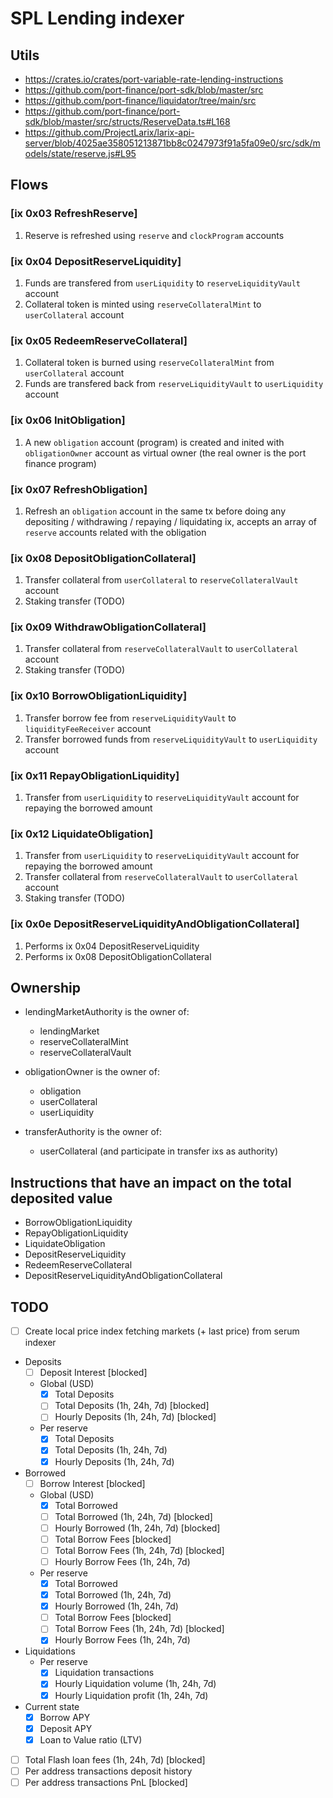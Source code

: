 # SPL Lending indexer

## Utils

- https://crates.io/crates/port-variable-rate-lending-instructions
- https://github.com/port-finance/port-sdk/blob/master/src
- https://github.com/port-finance/liquidator/tree/main/src
- https://github.com/port-finance/port-sdk/blob/master/src/structs/ReserveData.ts#L168
- https://github.com/ProjectLarix/larix-api-server/blob/4025ae358051213871bb8c0247973f91a5fa09e0/src/sdk/models/state/reserve.js#L95

## Flows

### [ix 0x03 RefreshReserve]

1. Reserve is refreshed using `reserve` and `clockProgram` accounts

### [ix 0x04 DepositReserveLiquidity]

1. Funds are transfered from `userLiquidity` to `reserveLiquidityVault` account
2. Collateral token is minted using `reserveCollateralMint` to `userCollateral` account

### [ix 0x05 RedeemReserveCollateral]

1. Collateral token is burned using `reserveCollateralMint` from `userCollateral` account
2. Funds are transfered back from `reserveLiquidityVault` to `userLiquidity` account

### [ix 0x06 InitObligation]

1. A new `obligation` account (program) is created and inited with `obligationOwner` account as virtual owner (the real owner is the port finance program)

### [ix 0x07 RefreshObligation]

1. Refresh an `obligation` account in the same tx before doing any depositing / withdrawing / repaying / liquidating ix, accepts an array of `reserve` accounts related with the obligation

### [ix 0x08 DepositObligationCollateral]

1. Transfer collateral from `userCollateral` to `reserveCollateralVault` account
2. Staking transfer (TODO)

### [ix 0x09 WithdrawObligationCollateral]

1. Transfer collateral from `reserveCollateralVault` to `userCollateral` account
2. Staking transfer (TODO)

### [ix 0x10 BorrowObligationLiquidity]

1. Transfer borrow fee from `reserveLiquidityVault` to `liquidityFeeReceiver` account
2. Transfer borrowed funds from `reserveLiquidityVault` to `userLiquidity` account

### [ix 0x11 RepayObligationLiquidity]

1. Transfer from `userLiquidity` to `reserveLiquidityVault` account for repaying the borrowed amount 

### [ix 0x12 LiquidateObligation]

1. Transfer from `userLiquidity` to `reserveLiquidityVault` account for repaying the borrowed amount
2. Transfer collateral from `reserveCollateralVault` to `userCollateral` account
3. Staking transfer (TODO)

### [ix 0x0e DepositReserveLiquidityAndObligationCollateral]

1. Performs ix 0x04 DepositReserveLiquidity
2. Performs ix 0x08 DepositObligationCollateral

## Ownership

- lendingMarketAuthority is the owner of:
  - lendingMarket
  - reserveCollateralMint
  - reserveCollateralVault

- obligationOwner is the owner of:
  - obligation
  - userCollateral
  - userLiquidity

- transferAuthority is the owner of:
  - userCollateral (and participate in transfer ixs as authority)

## Instructions that have an impact on the total deposited value

- BorrowObligationLiquidity
- RepayObligationLiquidity
- LiquidateObligation
- DepositReserveLiquidity
- RedeemReserveCollateral
- DepositReserveLiquidityAndObligationCollateral

## TODO

- [ ] Create local price index fetching markets (+ last price) from serum indexer

- Deposits
  - [ ] Deposit Interest [blocked]
  - Global (USD)
    - [x] Total Deposits
    - [ ] Total Deposits (1h, 24h, 7d) [blocked]
    - [ ] Hourly Deposits (1h, 24h, 7d) [blocked]
  - Per reserve
    - [x] Total Deposits
    - [x] Total Deposits (1h, 24h, 7d)
    - [x] Hourly Deposits (1h, 24h, 7d)

- Borrowed
  - [ ] Borrow Interest [blocked]
  - Global (USD)
    - [x] Total Borrowed
    - [ ] Total Borrowed (1h, 24h, 7d) [blocked]
    - [ ] Hourly Borrowed (1h, 24h, 7d) [blocked]
    - [ ] Total Borrow Fees [blocked]
    - [ ] Total Borrow Fees (1h, 24h, 7d) [blocked]
    - [ ] Hourly Borrow Fees (1h, 24h, 7d)
  - Per reserve
    - [x] Total Borrowed
    - [x] Total Borrowed (1h, 24h, 7d)
    - [x] Hourly Borrowed (1h, 24h, 7d)
    - [ ] Total Borrow Fees [blocked]
    - [ ] Total Borrow Fees (1h, 24h, 7d) [blocked]
    - [x] Hourly Borrow Fees (1h, 24h, 7d)

- Liquidations
  - Per reserve
    - [x] Liquidation transactions
    - [x] Hourly Liquidation volume (1h, 24h, 7d)
    - [x] Hourly Liquidation profit (1h, 24h, 7d)

- Current state
  - [x] Borrow APY
  - [x] Deposit APY
  - [x] Loan to Value ratio (LTV)

- [ ] Total Flash loan fees (1h, 24h, 7d) [blocked]
- [ ] Per address transactions deposit history
- [ ] Per address transactions PnL [blocked]
